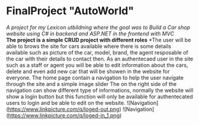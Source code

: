 # FinalProject "AutoWorld" <br>
*A project for my Lexicon utbildning where the goal was to Build a Car shop website using C# in backend and ASP.NET in the frontend with MVC* <br>
**The project is a simple CRUD project with different roles** 
*The user will be able to brows the site for cars available where there is some details available such as picture of the car, model, brand, the agent resposable of the car with their details to contact then.
As an authentecaed user in the site such as a staff or agent you will be able to edit information about the cars, delete and even add new car that will be showen in the website for everyone.
The home page contain a navigation to help the user navigate through the site and a simple image slider
The on the right side of the navigation can show different type of informations, normally the website will show a login button but this function will only be available for authentecated users to login and be able to edit on the website.
![Navigation] (https://www.linkpicture.com/q/loged-out.png)
![Navigation] (https://www.linkpicture.com/q/loged-in_1.png)

